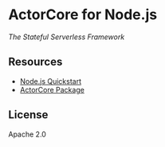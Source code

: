 # ActorCore for Node.js

_The Stateful Serverless Framework_

## Resources

- [Node.js Quickstart](https://actorcore.org/platforms/nodejs)
- [ActorCore Package](http://npmjs.com/actor-core)

## License

Apache 2.0

